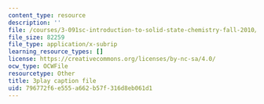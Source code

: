```yaml
---
content_type: resource
description: ''
file: /courses/3-091sc-introduction-to-solid-state-chemistry-fall-2010/796772f6e555a662b57f316d8eb061d1_j7EBObU5Tjk.srt
file_size: 82259
file_type: application/x-subrip
learning_resource_types: []
license: https://creativecommons.org/licenses/by-nc-sa/4.0/
ocw_type: OCWFile
resourcetype: Other
title: 3play caption file
uid: 796772f6-e555-a662-b57f-316d8eb061d1
---
```

